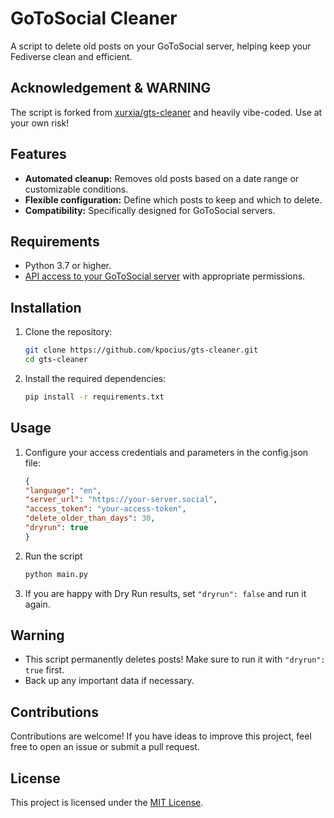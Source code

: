 # GoToSocial Cleaner  

A script to delete old posts on your GoToSocial server, helping keep your Fediverse clean and efficient.  

## Acknowledgement & WARNING

The script is forked from [xurxia/gts-cleaner](https://github.com/xurxia/gts-cleaner) and heavily vibe-coded. Use at your own risk!

## Features  

- **Automated cleanup:** Removes old posts based on a date range or customizable conditions.  
- **Flexible configuration:** Define which posts to keep and which to delete.  
- **Compatibility:** Specifically designed for GoToSocial servers.  

## Requirements  

- Python 3.7 or higher.  
- [API access to your GoToSocial server](https://docs.gotosocial.org/en/latest/api/authentication) with appropriate permissions.  

## Installation  

1. Clone the repository:  

   ```bash
   git clone https://github.com/kpocius/gts-cleaner.git
   cd gts-cleaner
   ```

2. Install the required dependencies:

   ```bash
   pip install -r requirements.txt
   ```

## Usage

1. Configure your access credentials and parameters in the config.json file:

   ```json
   {
   "language": "en",
   "server_url": "https://your-server.social",
   "access_token": "your-access-token",
   "delete_older_than_days": 30,
   "dryrun": true
   }
   ```

2. Run the script

   ```bash
   python main.py
   ```

3. If you are happy with Dry Run results, set `"dryrun": false` and run it again.

## Warning

- This script permanently deletes posts! Make sure to run it with `"dryrun": true` first.
- Back up any important data if necessary.

## Contributions

Contributions are welcome! If you have ideas to improve this project, feel free to open an issue or submit a pull request.

## License

This project is licensed under the [MIT License](https://opensource.org/license/mit).
